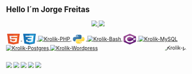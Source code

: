 ## Hello I´m Jorge Freitas
<div align="center">
  <a href="https://github.com/KrolikPT">
  <img height="180em" src="https://github-readme-stats.vercel.app/api?username=KrolikPT&show_icons=true&theme=dark&include_all_commits=true&count_private=true"/>
  <img height="180em" src="https://github-readme-stats.vercel.app/api/top-langs/?username=KrolikPT&layout=compact&langs_count=7&theme=dark"/>
</div>
  
<div style="display: inline_block"><br>
  <img align="center" alt="Krolik-HTML" height="30" width="40" src="https://raw.githubusercontent.com/devicons/devicon/master/icons/html5/html5-original.svg">
  <img align="center" alt="Krolik-CSS" height="30" width="40" src="https://raw.githubusercontent.com/devicons/devicon/master/icons/css3/css3-original.svg">
  <img align="center" alt="Krolik-PHP" height="35" width="40" src="https://icongr.am/devicon/php-original.svg?size=148&color=currentColor">
  <img align="center" alt="Krolik-Python" height="30" width="40" src="https://raw.githubusercontent.com/devicons/devicon/master/icons/python/python-original.svg">
  <img align="center" alt="Krolik-Bash" height="35" width="35" src="https://cdn.discordapp.com/attachments/908114317071761449/937443013867737088/pngegg.png">
  <img align="center" alt="Krolik-Csharp" height="30" width="40" src="https://raw.githubusercontent.com/devicons/devicon/master/icons/csharp/csharp-original.svg">
  <img align="center" alt="Krolik-MySQL" height="35" width="40" src="https://icongr.am/devicon/mysql-original-wordmark.svg?size=148&color=currentColor">
  <img align="center" alt="Krolik-Postgres" height="35" width="40" src="https://icongr.am/devicon/postgresql-original.svg?size=148&color=currentColor">
  <img align="center" alt="Krolik-Wordpress" height="35" width="40" src="https://icongr.am/devicon/wordpress-original.svg?size=148&color=currentColor">
  
  <img align="right" alt="Krolik-pic" height="150" style="border-radius:50px;" src="https://cdn.discordapp.com/attachments/908114317071761449/937442986785144924/Krolik_Face.png">
  
</div>
  
  ##
  
 <div> 
  <a href="https://www.youtube.com/channel/UCW540iiaQXtl3bcKfK9zqkw" target="_blank"><img src="https://img.shields.io/badge/YouTube-FF0000?style=for-the-badge&logo=youtube&logoColor=white" target="_blank"></a>
 	<a href="https://www.twitch.tv/krolikpt" target="_blank"><img src="https://img.shields.io/badge/Twitch-9146FF?style=for-the-badge&logo=twitch&logoColor=white" target="_blank"></a>
 <a href = "mailto:krolikpt@gmail.com"><img src="https://img.shields.io/badge/Gmail-D14836?style=for-the-badge&logo=gmail&logoColor=white" target="_blank"></a>
 <a href="https://www.linkedin.com/in/jorge-freitas-86809a1a1" target="_blank"><img src="https://img.shields.io/badge/-LinkedIn-%230077B5?style=for-the-badge&logo=linkedin&logoColor=white" target="_blank"></a> 
<a href="https://bitbucket.org/KrolikPT/" target="_blank"><img src="https://img.shields.io/badge/Bitbucket-330F63?style=for-the-badge&logo=bitbucket&logoColor=white" target="_blank"></a> 
 
</div>
